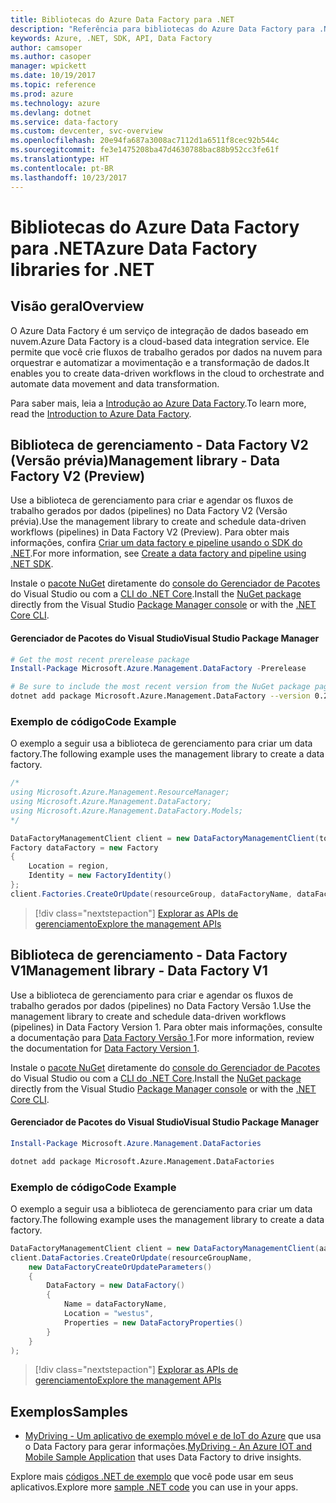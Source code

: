 ```yaml
---
title: Bibliotecas do Azure Data Factory para .NET
description: "Referência para bibliotecas do Azure Data Factory para .NET"
keywords: Azure, .NET, SDK, API, Data Factory
author: camsoper
ms.author: casoper
manager: wpickett
ms.date: 10/19/2017
ms.topic: reference
ms.prod: azure
ms.technology: azure
ms.devlang: dotnet
ms.service: data-factory
ms.custom: devcenter, svc-overview
ms.openlocfilehash: 20e94fa687a3008ac7112d1a6511f8cec92b544c
ms.sourcegitcommit: fe3e1475208ba47d4630788bac88b952cc3fe61f
ms.translationtype: HT
ms.contentlocale: pt-BR
ms.lasthandoff: 10/23/2017
---
```

# <a name="azure-data-factory-libraries-for-net"></a><span data-ttu-id="f3d6e-104">Bibliotecas do Azure Data Factory para .NET</span><span class="sxs-lookup"><span data-stu-id="f3d6e-104">Azure Data Factory libraries for .NET</span></span>

## <a name="overview"></a><span data-ttu-id="f3d6e-105">Visão geral</span><span class="sxs-lookup"><span data-stu-id="f3d6e-105">Overview</span></span>

<span data-ttu-id="f3d6e-106">O Azure Data Factory é um serviço de integração de dados baseado em nuvem.</span><span class="sxs-lookup"><span data-stu-id="f3d6e-106">Azure Data Factory is a cloud-based data integration service.</span></span> <span data-ttu-id="f3d6e-107">Ele permite que você crie fluxos de trabalho gerados por dados na nuvem para orquestrar e automatizar a movimentação e a transformação de dados.</span><span class="sxs-lookup"><span data-stu-id="f3d6e-107">It enables you to create data-driven workflows in the cloud to orchestrate and automate data movement and data transformation.</span></span>

<span data-ttu-id="f3d6e-108">Para saber mais, leia a [Introdução ao Azure Data Factory](/azure/data-factory/data-factory-introduction).</span><span class="sxs-lookup"><span data-stu-id="f3d6e-108">To learn more, read the [Introduction to Azure Data Factory](/azure/data-factory/data-factory-introduction).</span></span>

## <a name="management-library---data-factory-v2-preview"></a><span data-ttu-id="f3d6e-109">Biblioteca de gerenciamento - Data Factory V2 (Versão prévia)</span><span class="sxs-lookup"><span data-stu-id="f3d6e-109">Management library - Data Factory V2 (Preview)</span></span>

<span data-ttu-id="f3d6e-110">Use a biblioteca de gerenciamento para criar e agendar os fluxos de trabalho gerados por dados (pipelines) no Data Factory V2 (Versão prévia).</span><span class="sxs-lookup"><span data-stu-id="f3d6e-110">Use the management library to create and schedule data-driven workflows (pipelines) in Data Factory V2 (Preview).</span></span>  <span data-ttu-id="f3d6e-111">Para obter mais informações, confira [Criar um data factory e pipeline usando o SDK do .NET](/azure/data-factory/quickstart-create-data-factory-dot-net).</span><span class="sxs-lookup"><span data-stu-id="f3d6e-111">For more information, see [Create a data factory and pipeline using .NET SDK](/azure/data-factory/quickstart-create-data-factory-dot-net).</span></span>

<span data-ttu-id="f3d6e-112">Instale o [pacote NuGet](https://www.nuget.org/packages/Microsoft.Azure.Management.DataFactory) diretamente do [console do Gerenciador de Pacotes][PackageManager] do Visual Studio ou com a [CLI do .NET Core][DotNetCLI].</span><span class="sxs-lookup"><span data-stu-id="f3d6e-112">Install the [NuGet package](https://www.nuget.org/packages/Microsoft.Azure.Management.DataFactory) directly from the Visual Studio [Package Manager console][PackageManager] or with the [.NET Core CLI][DotNetCLI].</span></span>

#### <a name="visual-studio-package-manager"></a><span data-ttu-id="f3d6e-113">Gerenciador de Pacotes do Visual Studio</span><span class="sxs-lookup"><span data-stu-id="f3d6e-113">Visual Studio Package Manager</span></span>

```powershell
# Get the most recent prerelease package
Install-Package Microsoft.Azure.Management.DataFactory -Prerelease
```

```bash
# Be sure to include the most recent version from the NuGet package page
dotnet add package Microsoft.Azure.Management.DataFactory --version 0.2.0-preview
```

### <a name="code-example"></a><span data-ttu-id="f3d6e-114">Exemplo de código</span><span class="sxs-lookup"><span data-stu-id="f3d6e-114">Code Example</span></span>

<span data-ttu-id="f3d6e-115">O exemplo a seguir usa a biblioteca de gerenciamento para criar um data factory.</span><span class="sxs-lookup"><span data-stu-id="f3d6e-115">The following example uses the management library to create a data factory.</span></span>

```csharp
/*
using Microsoft.Azure.Management.ResourceManager;
using Microsoft.Azure.Management.DataFactory;
using Microsoft.Azure.Management.DataFactory.Models;
*/

DataFactoryManagementClient client = new DataFactoryManagementClient(tokenCredentials) { SubscriptionId = subscriptionId };
Factory dataFactory = new Factory
{
    Location = region,
    Identity = new FactoryIdentity()
};
client.Factories.CreateOrUpdate(resourceGroup, dataFactoryName, dataFactory);
```

> [!div class="nextstepaction"]
> [<span data-ttu-id="f3d6e-116">Explorar as APIs de gerenciamento</span><span class="sxs-lookup"><span data-stu-id="f3d6e-116">Explore the management APIs</span></span>](/dotnet/api/microsoft.azure.management.datafactory)

## <a name="management-library---data-factory-v1"></a><span data-ttu-id="f3d6e-117">Biblioteca de gerenciamento - Data Factory V1</span><span class="sxs-lookup"><span data-stu-id="f3d6e-117">Management library - Data Factory V1</span></span>

<span data-ttu-id="f3d6e-118">Use a biblioteca de gerenciamento para criar e agendar os fluxos de trabalho gerados por dados (pipelines) no Data Factory Versão 1.</span><span class="sxs-lookup"><span data-stu-id="f3d6e-118">Use the management library to create and schedule data-driven workflows (pipelines) in Data Factory Version 1.</span></span>  <span data-ttu-id="f3d6e-119">Para obter mais informações, consulte a documentação para [Data Factory Versão 1](/azure/data-factory/v1/data-factory-introduction).</span><span class="sxs-lookup"><span data-stu-id="f3d6e-119">For more information, review the documentation for [Data Factory Version 1](/azure/data-factory/v1/data-factory-introduction).</span></span>

<span data-ttu-id="f3d6e-120">Instale o [pacote NuGet](https://www.nuget.org/packages/Microsoft.Azure.Management.DataFactories) diretamente do [console do Gerenciador de Pacotes][PackageManager] do Visual Studio ou com a [CLI do .NET Core][DotNetCLI].</span><span class="sxs-lookup"><span data-stu-id="f3d6e-120">Install the [NuGet package](https://www.nuget.org/packages/Microsoft.Azure.Management.DataFactories) directly from the Visual Studio [Package Manager console][PackageManager] or with the [.NET Core CLI][DotNetCLI].</span></span>

#### <a name="visual-studio-package-manager"></a><span data-ttu-id="f3d6e-121">Gerenciador de Pacotes do Visual Studio</span><span class="sxs-lookup"><span data-stu-id="f3d6e-121">Visual Studio Package Manager</span></span>

```powershell
Install-Package Microsoft.Azure.Management.DataFactories
```

```bash
dotnet add package Microsoft.Azure.Management.DataFactories
```

### <a name="code-example"></a><span data-ttu-id="f3d6e-122">Exemplo de código</span><span class="sxs-lookup"><span data-stu-id="f3d6e-122">Code Example</span></span>

<span data-ttu-id="f3d6e-123">O exemplo a seguir usa a biblioteca de gerenciamento para criar um data factory.</span><span class="sxs-lookup"><span data-stu-id="f3d6e-123">The following example uses the management library to create a data factory.</span></span>

```csharp
DataFactoryManagementClient client = new DataFactoryManagementClient(aadTokenCredentials, resourceManagerUri);
client.DataFactories.CreateOrUpdate(resourceGroupName,
    new DataFactoryCreateOrUpdateParameters()
    {
        DataFactory = new DataFactory()
        {
            Name = dataFactoryName,
            Location = "westus",
            Properties = new DataFactoryProperties()
        }
    }
);
```

> [!div class="nextstepaction"]
> [<span data-ttu-id="f3d6e-124">Explorar as APIs de gerenciamento</span><span class="sxs-lookup"><span data-stu-id="f3d6e-124">Explore the management APIs</span></span>](/dotnet/api/overview/azure/datafactories/management)

## <a name="samples"></a><span data-ttu-id="f3d6e-125">Exemplos</span><span class="sxs-lookup"><span data-stu-id="f3d6e-125">Samples</span></span>

* <span data-ttu-id="f3d6e-126">[MyDriving - Um aplicativo de exemplo móvel e de IoT do Azure](https://azure.microsoft.com/resources/samples/mydriving/) que usa o Data Factory para gerar informações.</span><span class="sxs-lookup"><span data-stu-id="f3d6e-126">[MyDriving - An Azure IOT and Mobile Sample Application](https://azure.microsoft.com/resources/samples/mydriving/) that uses Data Factory to drive insights.</span></span>

<span data-ttu-id="f3d6e-127">Explore mais [códigos .NET de exemplo](https://azure.microsoft.com/resources/samples/?platform=dotnet) que você pode usar em seus aplicativos.</span><span class="sxs-lookup"><span data-stu-id="f3d6e-127">Explore more [sample .NET code](https://azure.microsoft.com/resources/samples/?platform=dotnet) you can use in your apps.</span></span>

[PackageManager]: https://docs.microsoft.com/nuget/tools/package-manager-console
[DotNetCLI]: https://docs.microsoft.com/dotnet/core/tools/dotnet-add-package
